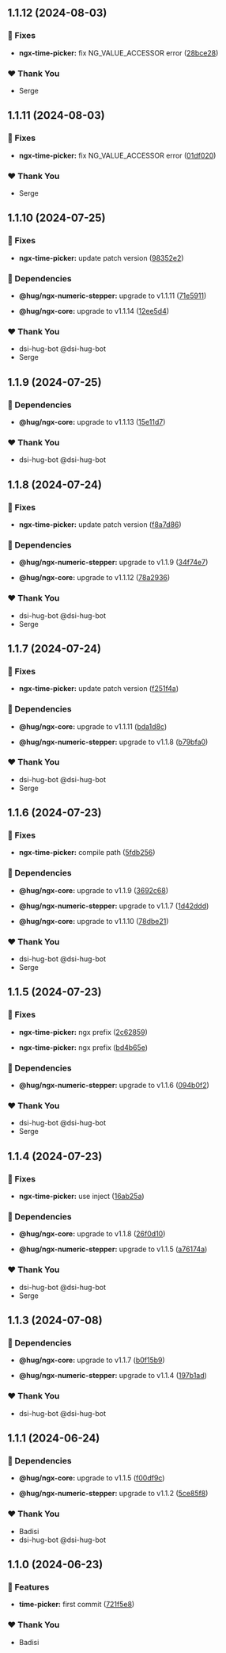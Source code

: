 ## 1.1.12 (2024-08-03)


### 🐛 Fixes

- **ngx-time-picker:** fix NG_VALUE_ACCESSOR error ([28bce28](https://github.com/DSI-HUG/ngx-components/commit/28bce28))


### ❤️  Thank You

- Serge

## 1.1.11 (2024-08-03)


### 🐛 Fixes

- **ngx-time-picker:** fix NG_VALUE_ACCESSOR error ([01df020](https://github.com/DSI-HUG/ngx-components/commit/01df020))


### ❤️  Thank You

- Serge

## 1.1.10 (2024-07-25)


### 🐛 Fixes

- **ngx-time-picker:** update patch version ([98352e2](https://github.com/DSI-HUG/ngx-components/commit/98352e2))


### 🌱 Dependencies

- **@hug/ngx-numeric-stepper:** upgrade to v1.1.11 ([71e5911](https://github.com/DSI-HUG/ngx-components/commit/71e5911))

- **@hug/ngx-core:** upgrade to v1.1.14 ([12ee5d4](https://github.com/DSI-HUG/ngx-components/commit/12ee5d4))


### ❤️  Thank You

- dsi-hug-bot @dsi-hug-bot
- Serge

## 1.1.9 (2024-07-25)


### 🌱 Dependencies

- **@hug/ngx-core:** upgrade to v1.1.13 ([15e11d7](https://github.com/DSI-HUG/ngx-components/commit/15e11d7))


### ❤️  Thank You

- dsi-hug-bot @dsi-hug-bot

## 1.1.8 (2024-07-24)


### 🐛 Fixes

- **ngx-time-picker:** update patch version ([f8a7d86](https://github.com/DSI-HUG/ngx-components/commit/f8a7d86))


### 🌱 Dependencies

- **@hug/ngx-numeric-stepper:** upgrade to v1.1.9 ([34f74e7](https://github.com/DSI-HUG/ngx-components/commit/34f74e7))

- **@hug/ngx-core:** upgrade to v1.1.12 ([78a2936](https://github.com/DSI-HUG/ngx-components/commit/78a2936))


### ❤️  Thank You

- dsi-hug-bot @dsi-hug-bot
- Serge

## 1.1.7 (2024-07-24)


### 🐛 Fixes

- **ngx-time-picker:** update patch version ([f251f4a](https://github.com/DSI-HUG/ngx-components/commit/f251f4a))


### 🌱 Dependencies

- **@hug/ngx-core:** upgrade to v1.1.11 ([bda1d8c](https://github.com/DSI-HUG/ngx-components/commit/bda1d8c))

- **@hug/ngx-numeric-stepper:** upgrade to v1.1.8 ([b79bfa0](https://github.com/DSI-HUG/ngx-components/commit/b79bfa0))


### ❤️  Thank You

- dsi-hug-bot @dsi-hug-bot
- Serge

## 1.1.6 (2024-07-23)


### 🐛 Fixes

- **ngx-time-picker:** compile path ([5fdb256](https://github.com/DSI-HUG/ngx-components/commit/5fdb256))


### 🌱 Dependencies

- **@hug/ngx-core:** upgrade to v1.1.9 ([3692c68](https://github.com/DSI-HUG/ngx-components/commit/3692c68))

- **@hug/ngx-numeric-stepper:** upgrade to v1.1.7 ([1d42ddd](https://github.com/DSI-HUG/ngx-components/commit/1d42ddd))

- **@hug/ngx-core:** upgrade to v1.1.10 ([78dbe21](https://github.com/DSI-HUG/ngx-components/commit/78dbe21))


### ❤️  Thank You

- dsi-hug-bot @dsi-hug-bot
- Serge

## 1.1.5 (2024-07-23)


### 🐛 Fixes

- **ngx-time-picker:** ngx prefix ([2c62859](https://github.com/DSI-HUG/ngx-components/commit/2c62859))

- **ngx-time-picker:** ngx prefix ([bd4b65e](https://github.com/DSI-HUG/ngx-components/commit/bd4b65e))


### 🌱 Dependencies

- **@hug/ngx-numeric-stepper:** upgrade to v1.1.6 ([094b0f2](https://github.com/DSI-HUG/ngx-components/commit/094b0f2))


### ❤️  Thank You

- dsi-hug-bot @dsi-hug-bot
- Serge

## 1.1.4 (2024-07-23)


### 🐛 Fixes

- **ngx-time-picker:** use inject ([16ab25a](https://github.com/DSI-HUG/ngx-components/commit/16ab25a))


### 🌱 Dependencies

- **@hug/ngx-core:** upgrade to v1.1.8 ([26f0d10](https://github.com/DSI-HUG/ngx-components/commit/26f0d10))

- **@hug/ngx-numeric-stepper:** upgrade to v1.1.5 ([a76174a](https://github.com/DSI-HUG/ngx-components/commit/a76174a))


### ❤️  Thank You

- dsi-hug-bot @dsi-hug-bot
- Serge

## 1.1.3 (2024-07-08)

### 🌱 Dependencies

-   **@hug/ngx-core:** upgrade to v1.1.7 ([b0f15b9](https://github.com/DSI-HUG/ngx-components/commit/b0f15b9))

-   **@hug/ngx-numeric-stepper:** upgrade to v1.1.4 ([197b1ad](https://github.com/DSI-HUG/ngx-components/commit/197b1ad))

### ❤️ Thank You

-   dsi-hug-bot @dsi-hug-bot

## 1.1.1 (2024-06-24)

### 🌱 Dependencies

-   **@hug/ngx-core:** upgrade to v1.1.5 ([f00df9c](https://github.com/DSI-HUG/ngx-components/commit/f00df9c))

-   **@hug/ngx-numeric-stepper:** upgrade to v1.1.2 ([5ce85f8](https://github.com/DSI-HUG/ngx-components/commit/5ce85f8))

### ❤️ Thank You

-   Badisi
-   dsi-hug-bot @dsi-hug-bot

## 1.1.0 (2024-06-23)

### 🚀 Features

-   **time-picker:** first commit ([721f5e8](https://github.com/DSI-HUG/ngx-components/commit/721f5e8))

### ❤️ Thank You

-   Badisi
